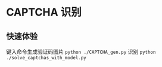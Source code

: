 # CAPTCHA 识别
## 快速体验
键入命令生成验证码图片
`python ./CAPTCHA_gen.py`
识别
`python ./solve_captchas_with_model.py`